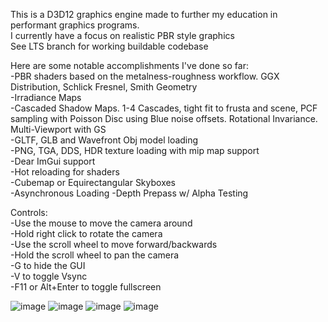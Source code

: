 This is a D3D12 graphics engine made to further my education in performant graphics programs.  
I currently have a focus on realistic PBR style graphics  
See LTS branch for working buildable codebase  

Here are some notable accomplishments I've done so far:  
  -PBR shaders based on the metalness-roughness workflow. GGX Distribution, Schlick Fresnel, Smith Geometry  
  -Irradiance Maps  
  -Cascaded Shadow Maps. 1-4 Cascades, tight fit to frusta and scene, PCF sampling with Poisson Disc using Blue noise offsets. Rotational Invariance. Multi-Viewport with GS  
  -GLTF, GLB and Wavefront Obj model loading  
  -PNG, TGA, DDS, HDR texture loading with mip map support  
  -Dear ImGui support  
  -Hot reloading for shaders  
  -Cubemap or Equirectangular Skyboxes  
  -Asynchronous Loading
  -Depth Prepass w/ Alpha Testing

Controls:  
  -Use the mouse to move the camera around  
  -Hold right click to rotate the camera  
  -Use the scroll wheel to move forward/backwards  
  -Hold the scroll wheel to pan the camera  
  -G to hide the GUI  
  -V to toggle Vsync  
  -F11 or Alt+Enter to toggle fullscreen  

![image](https://github.com/user-attachments/assets/9b6bfc77-1d35-4b7c-8b4b-495e69e1ddad)
![image](https://github.com/user-attachments/assets/7fa0fdcb-b506-4afc-8f38-b24d071a49bd)
![image](https://github.com/user-attachments/assets/afea88d9-2b6c-43a4-b704-2993f7d55e26)
![image](https://github.com/user-attachments/assets/503f9e75-3649-4f22-a990-88b2b7fdd08e)

